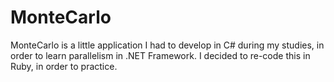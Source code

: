 # MonteCarlo

MonteCarlo is a little application I had to develop in C# during my studies, in order to learn parallelism in .NET Framework.
I decided to re-code this in Ruby, in order to practice.